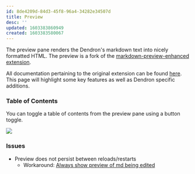 ```yaml
---
id: 8de4209d-84d3-45f8-96a4-34282e34507d
title: Preview
desc: ''
updated: 1603383860949
created: 1603383580067
---
```

The preview pane renders the Dendron's markdown text into nicely formatted HTML. The preview is a fork of the [markdown-preview-enhanced extension](https://github.com/shd101wyy/vscode-markdown-preview-enhanced). 

All documentation pertaining to the original extension can be found [here](https://shd101wyy.github.io/markdown-preview-enhanced/#/). This page will highlight some key features as well as Dendron specific additions. 

### Table of Contents

You can toggle a table of contents from the preview pane using a button toggle.

<a href="https://www.loom.com/share/516b862bc30b49edbff3239632e35f90"> 
<img style="" src="https://cdn.loom.com/sessions/thumbnails/516b862bc30b49edbff3239632e35f90-with-play.gif"> </a>

### Issues

- Preview does not persist between reloads/restarts
  - Workaround: [Always show preview of md being edited](./dendron.guides.tips.md#always-show-preview-of-md-being-edited)

